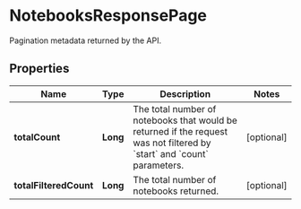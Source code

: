 # NotebooksResponsePage

Pagination metadata returned by the API.

## Properties

| Name                   | Type     | Description                                                                                                                                 | Notes      |
| ---------------------- | -------- | ------------------------------------------------------------------------------------------------------------------------------------------- | ---------- |
| **totalCount**         | **Long** | The total number of notebooks that would be returned if the request was not filtered by &#x60;start&#x60; and &#x60;count&#x60; parameters. | [optional] |
| **totalFilteredCount** | **Long** | The total number of notebooks returned.                                                                                                     | [optional] |
